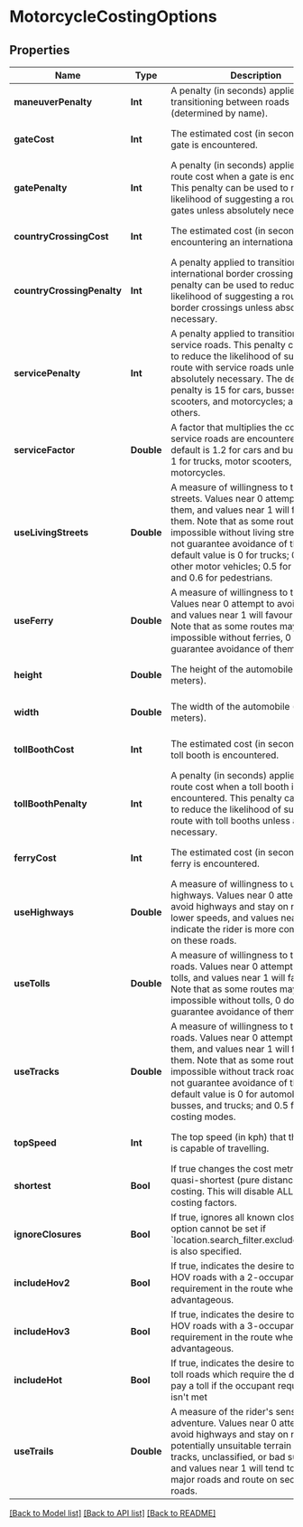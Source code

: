 # MotorcycleCostingOptions

## Properties
Name | Type | Description | Notes
------------ | ------------- | ------------- | -------------
**maneuverPenalty** | **Int** | A penalty (in seconds) applied when transitioning between roads (determined by name). | [optional] [default to 5]
**gateCost** | **Int** | The estimated cost (in seconds) when a gate is encountered. | [optional] [default to 15]
**gatePenalty** | **Int** | A penalty (in seconds) applied to the route cost when a gate is encountered. This penalty can be used to reduce the likelihood of suggesting a route with gates unless absolutely necessary. | [optional] [default to 300]
**countryCrossingCost** | **Int** | The estimated cost (in seconds) when encountering an international border. | [optional] [default to 600]
**countryCrossingPenalty** | **Int** | A penalty applied to transitions to international border crossings. This penalty can be used to reduce the likelihood of suggesting a route with border crossings unless absolutely necessary. | [optional] [default to 0]
**servicePenalty** | **Int** | A penalty applied to transitions to service roads. This penalty can be used to reduce the likelihood of suggesting a route with service roads unless absolutely necessary. The default penalty is 15 for cars, busses, motor scooters, and motorcycles; and zero for others. | [optional] 
**serviceFactor** | **Double** | A factor that multiplies the cost when service roads are encountered. The default is 1.2 for cars and busses, and 1 for trucks, motor scooters, and motorcycles. | [optional] [default to 1]
**useLivingStreets** | **Double** | A measure of willingness to take living streets. Values near 0 attempt to avoid them, and values near 1 will favour them. Note that as some routes may be impossible without living streets, 0 does not guarantee avoidance of them. The default value is 0 for trucks; 0.1 for other motor vehicles; 0.5 for bicycles; and 0.6 for pedestrians. | [optional] 
**useFerry** | **Double** | A measure of willingness to take ferries. Values near 0 attempt to avoid ferries, and values near 1 will favour them. Note that as some routes may be impossible without ferries, 0 does not guarantee avoidance of them. | [optional] [default to 0.5]
**height** | **Double** | The height of the automobile (in meters). | [optional] [default to 1.9]
**width** | **Double** | The width of the automobile (in meters). | [optional] [default to 1.6]
**tollBoothCost** | **Int** | The estimated cost (in seconds) when a toll booth is encountered. | [optional] [default to 15]
**tollBoothPenalty** | **Int** | A penalty (in seconds) applied to the route cost when a toll booth is encountered. This penalty can be used to reduce the likelihood of suggesting a route with toll booths unless absolutely necessary. | [optional] [default to 0]
**ferryCost** | **Int** | The estimated cost (in seconds) when a ferry is encountered. | [optional] [default to 300]
**useHighways** | **Double** | A measure of willingness to use highways. Values near 0 attempt to avoid highways and stay on roads with lower speeds, and values near 1 indicate the rider is more comfortable on these roads. | [optional] [default to 1.0]
**useTolls** | **Double** | A measure of willingness to take toll roads. Values near 0 attempt to avoid tolls, and values near 1 will favour them. Note that as some routes may be impossible without tolls, 0 does not guarantee avoidance of them. | [optional] [default to 0.5]
**useTracks** | **Double** | A measure of willingness to take track roads. Values near 0 attempt to avoid them, and values near 1 will favour them. Note that as some routes may be impossible without track roads, 0 does not guarantee avoidance of them. The default value is 0 for automobiles, busses, and trucks; and 0.5 for all other costing modes. | [optional] 
**topSpeed** | **Int** | The top speed (in kph) that the vehicle is capable of travelling. | [optional] [default to 140]
**shortest** | **Bool** | If true changes the cost metric to be quasi-shortest (pure distance-based) costing. This will disable ALL other costing factors. | [optional] [default to false]
**ignoreClosures** | **Bool** | If true, ignores all known closures. This option cannot be set if &#x60;location.search_filter.exclude_closures&#x60; is also specified. | [optional] [default to false]
**includeHov2** | **Bool** | If true, indicates the desire to include HOV roads with a 2-occupant requirement in the route when advantageous. | [optional] [default to false]
**includeHov3** | **Bool** | If true, indicates the desire to include HOV roads with a 3-occupant requirement in the route when advantageous. | [optional] [default to false]
**includeHot** | **Bool** | If true, indicates the desire to include toll roads which require the driver to pay a toll if the occupant requirement isn&#39;t met | [optional] [default to false]
**useTrails** | **Double** | A measure of the rider&#39;s sense of adventure. Values near 0 attempt to avoid highways and stay on roads with potentially unsuitable terrain (trails, tracks, unclassified, or bad surfaces), and values near 1 will tend to avoid major roads and route on secondary roads. | [optional] [default to 0.0]

[[Back to Model list]](../README.md#documentation-for-models) [[Back to API list]](../README.md#documentation-for-api-endpoints) [[Back to README]](../README.md)


